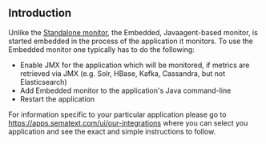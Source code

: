 ## Introduction

Unlike the [Standalone monitor](spm-monitor-standalone),
the Embedded, Javaagent-based monitor, is started embedded in the
process of the application it monitors. To use the Embedded monitor one
typically has to do the following:

  - Enable JMX for the application which will be monitored, if metrics
    are retrieved via JMX (e.g. Solr, HBase, Kafka, Cassandra, but not
    Elasticsearch)
  - Add Embedded monitor to the application's Java command-line
  - Restart the application

For information specific to your particular application please go
to <https://apps.sematext.com/ui/our-integrations> where you can
select you application and see the exact and simple instructions to
follow.
